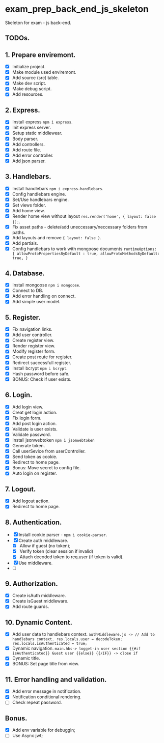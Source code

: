 # exam_prep_back_end_js_skeleton
Skeleton for exam - js back-end.


## TODOs.
##  1. Prepare enviremont.
-[X] Initialize project.
-[X] Make module used enviremont.
-[X] Add source (src) table.
-[X] Make dev script.
-[X] Make debug script.
-[X] Add resources.

##  2. Express.
- [X] Install express `npm i express`.
- [X] Init express server.
- [X] Setup static middlewear.
- [X] Body parser.
- [X] Add controllers.
- [X] Add route file.
- [X] Add error controller.
- [X] Add json parser.

## 3. Handlebars.
- [X] Install handlebars `npm i express-handlebars`.
- [X] Config handlebars engine.
- [X] Set/Use handlebars engine.
- [X] Set views folder.
- [X] Add home view.
- [X] Render home view without layout `res.render('home', { layout: false });`. 
- [X] Fix asset paths - delete/add uneccessary/neccessary folders from paths.
- [x] Add layouts and remove `{ layout: false }`.
- [X] Add partials.
- [X] Config handlebars to work with mongoose documents `runtimeOptions: { allowProtoPropertiesByDefault : true,
                                                                           allowProtoMethodsByDefault: true, }`

## 4. Database.
- [X] Install mongoose `npm i mongoose`.
- [X] Connect to DB.
- [X] Add error handling on connect.
- [X] Add simple user model.

## 5. Register.
- [X] Fix navigation links.
- [X] Add user controller.
- [X] Create register view.
- [X] Render register view.
- [X] Modify register form.
- [X] Create post route for register.
- [X] Redirect successfull register.
- [X] Install bcrypt `npm i bcrypt`. 
- [X] Hash password before safe.
- [X] BONUS: Check if user exists.

## 6. Login.
- [X] Add login view.
- [X] Creat get login action.
- [X] Fix login form. 
- [X] Add post login action.
- [X] Validate is user exists.
- [X] Validate password. 
- [X] Install jsonwebtoken `npm i jsonwebtoken`
- [X] Generate token.
- [X] Call userSevice from userController.
- [X] Send token as cookie.
- [X] Redirect to home page.
- [X] Bonus: Move secret to config file.
- [X] Auto login on register.

## 7. Logout.
- [X] Add logout action.
- [X] Redirect to home page.

## 8. Authentication.
- [X] Install cookie parser - `npm i cookie-parser`.
- [X] Create auth middleware.
    - [X] Allow if guest (no token);
    - [X] Verify token (clear session if invalid)
    - [X] Attach decoded token to req.user (if token is valid).
- [X] Use middleware.
- [ ]


## 9. Authorization.
- [X] Create isAuth middleware.
- [X] Create isGuest middleware.
- [X] Add route guards.

## 10. Dynamic Content.
- [X] Add user data to handlebars context. `authMiddleware.js -> // Add to handlebars context.
        res.locals.user = decodeToken;
        res.locals.isAuthenticated = true;`
- [X] Dynamic navigation. `main.hbs-> logget-in user section {{#if isAuthenticated}} Guest user {{else}} {{/IF}} -> close if`
- [X] Dynamic title.
- [X] BONUS: Set page title from view.

## 11. Error handling and validation.
- [X] Add error message in notification.
- [X] Notification conditional rendering.
- [ ] Check repeat password.

## Bonus.
-[X] Add env variable for debuggin;
-[ ] Use Async jwt;